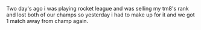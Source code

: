 Two day's ago i was playing rocket league and was selling my tm8's rank and lost both of our champs so yesterday i had to make up for it and we got 1 match away from champ again.
